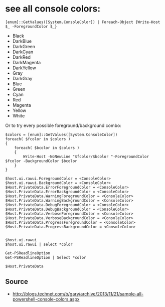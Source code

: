 # see all console colors:


    [enum]::GetValues([System.ConsoleColor]) | Foreach-Object {Write-Host $_ -ForegroundColor $_}


 * Black
 * DarkBlue
 * DarkGreen
 * DarkCyan
 * DarkRed
 * DarkMagenta
 * DarkYellow
 * Gray
 * DarkGray
 * Blue
 * Green
 * Cyan
 * Red
 * Magenta
 * Yellow
 * White

Or to try every possible foreground/background combo:

    $colors = [enum]::GetValues([System.ConsoleColor])
    foreach( $fcolor in $colors )
    {
        foreach( $bcolor in $colors )
        {
            Write-Host -NoNewLine "$fcolor/$bcolor "-ForegroundColor $fcolor -BackgroundColor $bcolor
        }
    }


<!--  [enum]::GetValues([System.ConsoleColor]) | % { Write-Host " * $($_)" -f ($_) }  -->


	$host.ui.rawui.ForegroundColor = <ConsoleColor>
	$host.ui.rawui.BackgroundColor = <ConsoleColor>
	$Host.PrivateData.ErrorForegroundColor = <ConsoleColor>
	$Host.PrivateData.ErrorBackgroundColor = <ConsoleColor>
	$Host.PrivateData.WarningForegroundColor = <ConsoleColor>
	$Host.PrivateData.WarningBackgroundColor = <ConsoleColor>
	$Host.PrivateData.DebugForegroundColor = <ConsoleColor>
	$Host.PrivateData.DebugBackgroundColor = <ConsoleColor>
	$Host.PrivateData.VerboseForegroundColor = <ConsoleColor>
	$Host.PrivateData.VerboseBackgroundColor = <ConsoleColor>
	$Host.PrivateData.ProgressForegroundColor = <ConsoleColor>
	$Host.PrivateData.ProgressBackgroundColor = <ConsoleColor>


	$host.ui.rawui
	$host.ui.rawui | select *color

	Get-PSReadlineOption
	Get-PSReadlineOption | Select *color

	$Host.PrivateData

## Source

 * http://blogs.technet.com/b/gary/archive/2013/11/21/sample-all-powershell-console-colors.aspx

